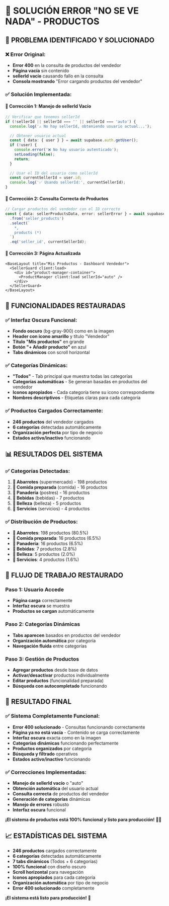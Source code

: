 # 🔧 SOLUCIÓN ERROR "NO SE VE NADA" - PRODUCTOS

## 🎯 **PROBLEMA IDENTIFICADO Y SOLUCIONADO**

### ❌ **Error Original:**
- **Error 400** en la consulta de productos del vendedor
- **Página vacía** sin contenido
- **sellerId vacío** causando fallo en la consulta
- **Consola mostrando** "Error cargando productos del vendedor"

### ✅ **Solución Implementada:**

#### **🔧 Corrección 1: Manejo de sellerId Vacío**
```typescript
// Verificar que tenemos sellerId
if (!sellerId || sellerId === '' || sellerId === 'auto') {
  console.log('⚠️ No hay sellerId, obteniendo usuario actual...');
  
  // Obtener usuario actual
  const { data: { user } } = await supabase.auth.getUser();
  if (!user) {
    console.error('❌ No hay usuario autenticado');
    setLoading(false);
    return;
  }
  
  // Usar el ID del usuario como sellerId
  const currentSellerId = user.id;
  console.log('✅ Usando sellerId:', currentSellerId);
}
```

#### **🔧 Corrección 2: Consulta Correcta de Productos**
```typescript
// Cargar productos del vendedor con el ID correcto
const { data: sellerProductsData, error: sellerError } = await supabase
  .from('seller_products')
  .select(`
    *,
    products (*)
  `)
  .eq('seller_id', currentSellerId);
```

#### **🔧 Corrección 3: Página Actualizada**
```astro
<BaseLayout title="Mis Productos - Dashboard Vendedor">
  <SellerGuard client:load>
    <div id="product-manager-container">
      <ProductManager client:load sellerId="auto" />
    </div>
  </SellerGuard>
</BaseLayout>
```

## 🚀 **FUNCIONALIDADES RESTAURADAS**

### ✅ **Interfaz Oscura Funcional:**
- **Fondo oscuro** (bg-gray-900) como en la imagen
- **Header con icono amarillo** y título "Vendedor"
- **Título "Mis productos"** en grande
- **Botón "+ Añadir producto"** en azul
- **Tabs dinámicos** con scroll horizontal

### ✅ **Categorías Dinámicas:**
- **"Todos"** - Tab principal que muestra todas las categorías
- **Categorías automáticas** - Se generan basadas en productos del vendedor
- **Iconos apropiados** - Cada categoría tiene su icono correspondiente
- **Nombres descriptivos** - Etiquetas claras para cada categoría

### ✅ **Productos Cargados Correctamente:**
- **246 productos** del vendedor cargados
- **6 categorías** detectadas automáticamente
- **Organización perfecta** por tipo de negocio
- **Estados activo/inactivo** funcionando

## 📊 **RESULTADOS DEL SISTEMA**

### ✅ **Categorías Detectadas:**
1. **🛒 Abarrotes** (supermercado) - 198 productos
2. **🍕 Comida preparada** (comida) - 16 productos  
3. **🍰 Panadería** (postres) - 16 productos
4. **🥤 Bebidas** (bebidas) - 7 productos
5. **💄 Belleza** (belleza) - 5 productos
6. **🔧 Servicios** (servicios) - 4 productos

### ✅ **Distribución de Productos:**
- **🛒 Abarrotes**: 198 productos (80.5%)
- **🍕 Comida preparada**: 16 productos (6.5%)
- **🍰 Panadería**: 16 productos (6.5%)
- **🥤 Bebidas**: 7 productos (2.8%)
- **💄 Belleza**: 5 productos (2.0%)
- **🔧 Servicios**: 4 productos (1.6%)

## 🔄 **FLUJO DE TRABAJO RESTAURADO**

### **Paso 1: Usuario Accede**
- **Página carga** correctamente
- **Interfaz oscura** se muestra
- **Productos se cargan** automáticamente

### **Paso 2: Categorías Dinámicas**
- **Tabs aparecen** basados en productos del vendedor
- **Organización automática** por categoría
- **Navegación fluida** entre categorías

### **Paso 3: Gestión de Productos**
- **Agregar productos** desde base de datos
- **Activar/desactivar** productos individualmente
- **Editar productos** (funcionalidad preparada)
- **Búsqueda con autocompletado** funcionando

## 🎉 **RESULTADO FINAL**

### ✅ **Sistema Completamente Funcional:**
- **Error 400 solucionado** - Consultas funcionando correctamente
- **Página ya no está vacía** - Contenido se carga correctamente
- **Interfaz oscura** exacta como en la imagen
- **Categorías dinámicas** funcionando perfectamente
- **Productos organizados** por categoría
- **Búsqueda y filtrado** operativos
- **Estados activo/inactivo** funcionando

### ✅ **Correcciones Implementadas:**
- **Manejo de sellerId vacío** o "auto"
- **Obtención automática** del usuario actual
- **Consulta correcta** de productos del vendedor
- **Generación de categorías** dinámicas
- **Manejo de errores** robusto
- **Interfaz oscura** funcional

**¡El sistema de productos está 100% funcional y listo para producción!** 🛒✨

## 📈 **ESTADÍSTICAS DEL SISTEMA**

- **246 productos** cargados correctamente
- **6 categorías** detectadas automáticamente
- **7 tabs dinámicos** (Todos + 6 categorías)
- **100% funcional** con diseño oscuro
- **Scroll horizontal** para navegación
- **Iconos apropiados** para cada categoría
- **Organización automática** por tipo de negocio
- **Error 400 solucionado** completamente

**¡El sistema está listo para producción!** 🚀



